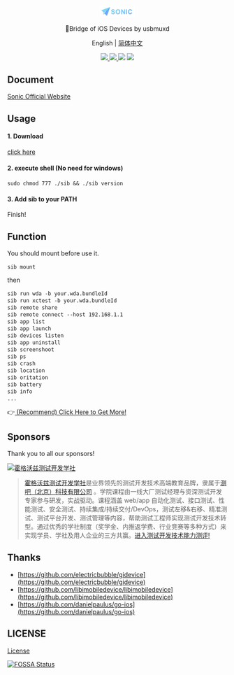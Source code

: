 <p align="center">
  <img width="80px" src="https://raw.githubusercontent.com/SonicCloudOrg/sonic-server/main/logo.png">
</p>
<p align="center">🎉Bridge of iOS Devices by usbmuxd</p>
<p align="center">
  <span>English |</span>
  <a href="https://github.com/Frank-Fiona/sonic-ios-bridge/blob/main/README_CN.md">  
     简体中文
  </a>
</p>
<p align="center">
  <a href="#">  
    <img src="https://img.shields.io/github/v/release/Frank-Fiona/sonic-ios-bridge?include_prereleases">
  </a>
  <a href="#">  
    <img src="https://img.shields.io/github/downloads/Frank-Fiona/sonic-ios-bridge/total">
  </a>
<a href="https://app.fossa.com/projects/git%2Bgithub.com%2FSonicCloudOrg%2Fsonic-ios-bridge?ref=badge_shield" alt="FOSSA Status"><img src="https://app.fossa.com/api/projects/git%2Bgithub.com%2FSonicCloudOrg%2Fsonic-ios-bridge.svg?type=shield"/></a>
  <a href="#">  
    <img src="https://img.shields.io/github/go-mod/go-version/Frank-Fiona/sonic-ios-bridge">
  </a>
</p>

## Document
[Sonic Official Website](https://sonic-cloud.cn/sib/re-sib.html)

## Usage

#### 1. Download
[click here](https://github.com/Frank-Fiona/sonic-ios-bridge/releases)
#### 2. execute shell (No need for windows)
```
sudo chmod 777 ./sib && ./sib version
```
#### 3. Add sib to your PATH
Finish!


## Function
You should mount before use it.
```
sib mount
```
then
```
sib run wda -b your.wda.bundleId
sib run xctest -b your.wda.bundleId
sib remote share
sib remote connect --host 192.168.1.1
sib app list
sib app launch
sib devices listen
sib app uninstall
sib screenshoot
sib ps
sib crash
sib location
sib oritation
sib battery
sib info
...
```
👉[ (Recommend) Click Here to Get More!](https://sonic-cloud.cn/sib/re-sib.html)


## Sponsors

Thank you to all our sponsors!

[<img src="https://ceshiren.com/uploads/default/original/3X/7/0/70299922296e93e2dcab223153a928c4bfb27df9.jpeg" alt="霍格沃兹测试开发学社" width="500">](https://qrcode.testing-studio.com/f?from=sonic&url=https://ceshiren.com)

> [霍格沃兹测试开发学社](https://qrcode.testing-studio.com/f?from=sonic&url=https://ceshiren.com)是业界领先的测试开发技术高端教育品牌，隶属于[测吧（北京）科技有限公司](http://qrcode.testing-studio.com/f?from=sonic&url=https://www.testing-studio.com) 。学院课程由一线大厂测试经理与资深测试开发专家参与研发，实战驱动。课程涵盖 web/app 自动化测试、接口测试、性能测试、安全测试、持续集成/持续交付/DevOps，测试左移&右移、精准测试、测试平台开发、测试管理等内容，帮助测试工程师实现测试开发技术转型。通过优秀的学社制度（奖学金、内推返学费、行业竞赛等多种方式）来实现学员、学社及用人企业的三方共赢。[进入测试开发技术能力测评!](https://qrcode.testing-studio.com/f?from=sonic&url=https://ceshiren.com/t/topic/14940)

## Thanks

- [https://github.com/electricbubble/gidevice](https://github.com/electricbubble/gidevice)
- [https://github.com/libimobiledevice/libimobiledevice](https://github.com/libimobiledevice/libimobiledevice)
- [https://github.com/danielpaulus/go-ios](https://github.com/danielpaulus/go-ios)

## LICENSE

[License](LICENSE)


[![FOSSA Status](https://app.fossa.com/api/projects/git%2Bgithub.com%2FSonicCloudOrg%2Fsonic-ios-bridge.svg?type=large)](https://app.fossa.com/projects/git%2Bgithub.com%2FSonicCloudOrg%2Fsonic-ios-bridge?ref=badge_large)
